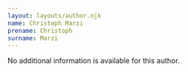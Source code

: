 ```yaml
---
layout: layouts/author.njk
name: Christoph Marzi
prename: Christoph
surname: Marzi
---
```

No additional information is available for this author.
